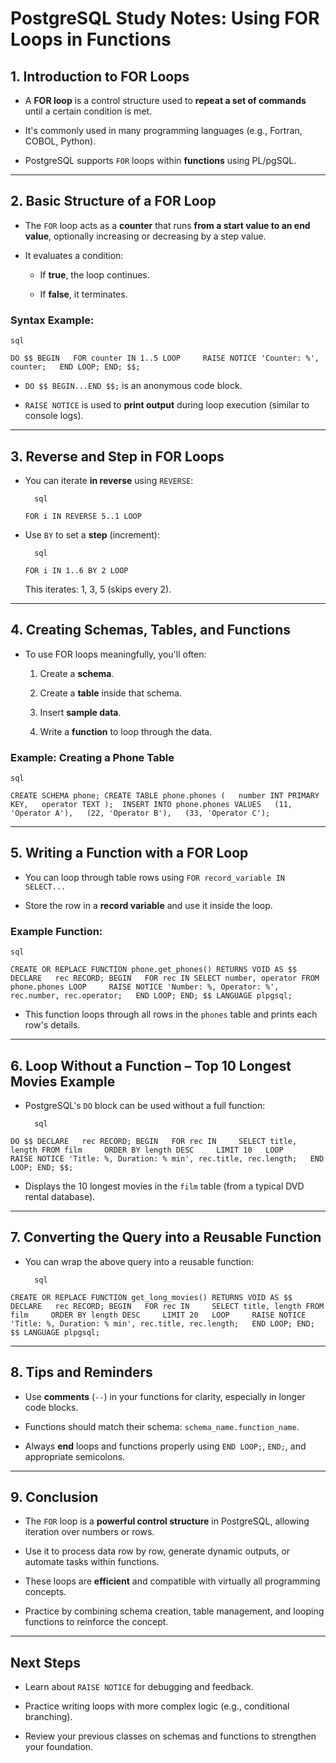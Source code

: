 # **PostgreSQL Study Notes: Using FOR Loops in Functions**

## **1. Introduction to FOR Loops**

- A **FOR loop** is a control structure used to **repeat a set of commands** until a certain condition is met.
    
- It's commonly used in many programming languages (e.g., Fortran, COBOL, Python).
    
- PostgreSQL supports `FOR` loops within **functions** using PL/pgSQL.
    

---

## **2. Basic Structure of a FOR Loop**

- The `FOR` loop acts as a **counter** that runs **from a start value to an end value**, optionally increasing or decreasing by a step value.
    
- It evaluates a condition:
    
    - If **true**, the loop continues.
        
    - If **false**, it terminates.
        

### **Syntax Example:**
	
	sql
	
`DO $$ BEGIN   FOR counter IN 1..5 LOOP     RAISE NOTICE 'Counter: %', counter;   END LOOP; END; $$;`

- `DO $$ BEGIN...END $$;` is an anonymous code block.
    
- `RAISE NOTICE` is used to **print output** during loop execution (similar to console logs).
    

---

## **3. Reverse and Step in FOR Loops**

- You can iterate **in reverse** using `REVERSE`:
	    
		sql
	    
    `FOR i IN REVERSE 5..1 LOOP`
    
- Use `BY` to set a **step** (increment):
	    
		sql
	    
    `FOR i IN 1..6 BY 2 LOOP`
    
    This iterates: 1, 3, 5 (skips every 2).
    

---

## **4. Creating Schemas, Tables, and Functions**

- To use FOR loops meaningfully, you'll often:
    
    1. Create a **schema**.
        
    2. Create a **table** inside that schema.
        
    3. Insert **sample data**.
        
    4. Write a **function** to loop through the data.
        

### **Example: Creating a Phone Table**
	
	sql
	
`CREATE SCHEMA phone; CREATE TABLE phone.phones (   number INT PRIMARY KEY,   operator TEXT );  INSERT INTO phone.phones VALUES   (11, 'Operator A'),   (22, 'Operator B'),   (33, 'Operator C');`

---

## **5. Writing a Function with a FOR Loop**

- You can loop through table rows using `FOR record_variable IN SELECT...`
    
- Store the row in a **record variable** and use it inside the loop.
    

### **Example Function:**
	
	sql
	
`CREATE OR REPLACE FUNCTION phone.get_phones() RETURNS VOID AS $$ DECLARE   rec RECORD; BEGIN   FOR rec IN SELECT number, operator FROM phone.phones LOOP     RAISE NOTICE 'Number: %, Operator: %', rec.number, rec.operator;   END LOOP; END; $$ LANGUAGE plpgsql;`

- This function loops through all rows in the `phones` table and prints each row's details.
    

---

## **6. Loop Without a Function – Top 10 Longest Movies Example**

- PostgreSQL's `DO` block can be used without a full function:
	    
		
		sql
		
`DO $$ DECLARE   rec RECORD; BEGIN   FOR rec IN     SELECT title, length FROM film     ORDER BY length DESC     LIMIT 10   LOOP     RAISE NOTICE 'Title: %, Duration: % min', rec.title, rec.length;   END LOOP; END; $$;`

- Displays the 10 longest movies in the `film` table (from a typical DVD rental database).
    

---

## **7. Converting the Query into a Reusable Function**

- You can wrap the above query into a reusable function:
	    
		sql
		
`CREATE OR REPLACE FUNCTION get_long_movies() RETURNS VOID AS $$ DECLARE   rec RECORD; BEGIN   FOR rec IN     SELECT title, length FROM film     ORDER BY length DESC     LIMIT 20   LOOP     RAISE NOTICE 'Title: %, Duration: % min', rec.title, rec.length;   END LOOP; END; $$ LANGUAGE plpgsql;`

---

## **8. Tips and Reminders**

- Use **comments** (`--`) in your functions for clarity, especially in longer code blocks.
    
- Functions should match their schema: `schema_name.function_name`.
    
- Always **end** loops and functions properly using `END LOOP;`, `END;`, and appropriate semicolons.
    

---

## **9. Conclusion**

- The `FOR` loop is a **powerful control structure** in PostgreSQL, allowing iteration over numbers or rows.
    
- Use it to process data row by row, generate dynamic outputs, or automate tasks within functions.
    
- These loops are **efficient** and compatible with virtually all programming concepts.
    
- Practice by combining schema creation, table management, and looping functions to reinforce the concept.
    

---

## **Next Steps**

- Learn about `RAISE NOTICE` for debugging and feedback.
    
- Practice writing loops with more complex logic (e.g., conditional branching).
    
- Review your previous classes on schemas and functions to strengthen your foundation.